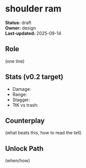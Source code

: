 # shoulder ram
**Status:** draft  
**Owner:** design  
**Last-updated:** 2025-09-14

## Role
(one line)

## Stats (v0.2 target)
- Damage:
- Range:
- Stagger:
- TtK vs trash:

## Counterplay
(what beats this, how to read the tell)

## Unlock Path
(when/how)
